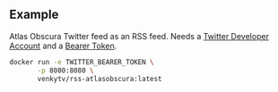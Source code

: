 ## Example

Atlas Obscura Twitter feed as an RSS feed.
Needs a [Twitter Developer Account](https://developer.twitter.com/en/docs/getting-started) and a [Bearer Token](https://developer.twitter.com/en/docs/authentication/oauth-2-0/bearer-tokens).

```bash
docker run -e TWITTER_BEARER_TOKEN \
	   -p 8080:8080 \
	   venkytv/rss-atlasobscura:latest
```
